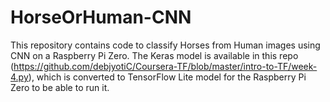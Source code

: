 # HorseOrHuman-CNN
This repository contains code to classify Horses from Human images using CNN on a Raspberry Pi Zero. The Keras model is available in this repo (https://github.com/debjyotiC/Coursera-TF/blob/master/intro-to-TF/week-4.py), which is converted to TensorFlow Lite model for the Raspberry Pi Zero to be able to run it.  

